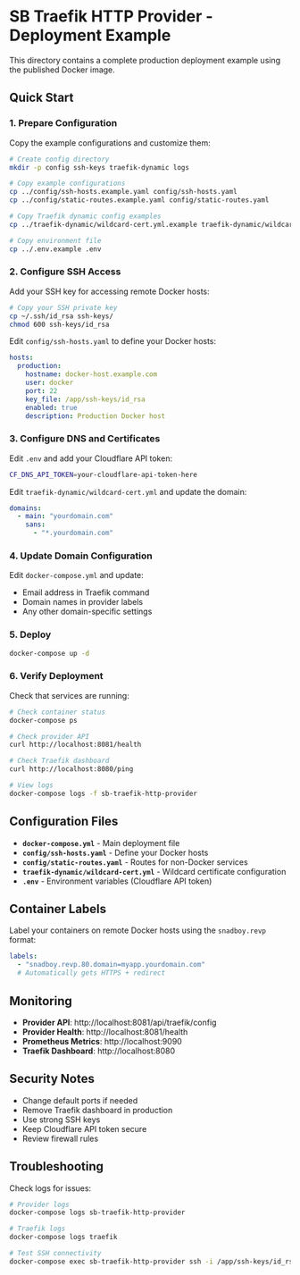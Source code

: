 # SB Traefik HTTP Provider - Deployment Example

This directory contains a complete production deployment example using the published Docker image.

## Quick Start

### 1. Prepare Configuration

Copy the example configurations and customize them:

```bash
# Create config directory
mkdir -p config ssh-keys traefik-dynamic logs

# Copy example configurations
cp ../config/ssh-hosts.example.yaml config/ssh-hosts.yaml
cp ../config/static-routes.example.yaml config/static-routes.yaml

# Copy Traefik dynamic config examples
cp ../traefik-dynamic/wildcard-cert.yml.example traefik-dynamic/wildcard-cert.yml

# Copy environment file
cp ../.env.example .env
```

### 2. Configure SSH Access

Add your SSH key for accessing remote Docker hosts:

```bash
# Copy your SSH private key
cp ~/.ssh/id_rsa ssh-keys/
chmod 600 ssh-keys/id_rsa
```

Edit `config/ssh-hosts.yaml` to define your Docker hosts:

```yaml
hosts:
  production:
    hostname: docker-host.example.com
    user: docker
    port: 22
    key_file: /app/ssh-keys/id_rsa
    enabled: true
    description: Production Docker host
```

### 3. Configure DNS and Certificates

Edit `.env` and add your Cloudflare API token:

```bash
CF_DNS_API_TOKEN=your-cloudflare-api-token-here
```

Edit `traefik-dynamic/wildcard-cert.yml` and update the domain:

```yaml
domains:
  - main: "yourdomain.com"
    sans:
      - "*.yourdomain.com"
```

### 4. Update Domain Configuration

Edit `docker-compose.yml` and update:
- Email address in Traefik command
- Domain names in provider labels
- Any other domain-specific settings

### 5. Deploy

```bash
docker-compose up -d
```

### 6. Verify Deployment

Check that services are running:

```bash
# Check container status
docker-compose ps

# Check provider API
curl http://localhost:8081/health

# Check Traefik dashboard
curl http://localhost:8080/ping

# View logs
docker-compose logs -f sb-traefik-http-provider
```

## Configuration Files

- **`docker-compose.yml`** - Main deployment file
- **`config/ssh-hosts.yaml`** - Define your Docker hosts
- **`config/static-routes.yaml`** - Routes for non-Docker services
- **`traefik-dynamic/wildcard-cert.yml`** - Wildcard certificate configuration
- **`.env`** - Environment variables (Cloudflare API token)

## Container Labels

Label your containers on remote Docker hosts using the `snadboy.revp` format:

```yaml
labels:
  - "snadboy.revp.80.domain=myapp.yourdomain.com"
  # Automatically gets HTTPS + redirect
```

## Monitoring

- **Provider API**: http://localhost:8081/api/traefik/config
- **Provider Health**: http://localhost:8081/health
- **Prometheus Metrics**: http://localhost:9090
- **Traefik Dashboard**: http://localhost:8080

## Security Notes

- Change default ports if needed
- Remove Traefik dashboard in production
- Use strong SSH keys
- Keep Cloudflare API token secure
- Review firewall rules

## Troubleshooting

Check logs for issues:

```bash
# Provider logs
docker-compose logs sb-traefik-http-provider

# Traefik logs
docker-compose logs traefik

# Test SSH connectivity
docker-compose exec sb-traefik-http-provider ssh -i /app/ssh-keys/id_rsa user@host
```